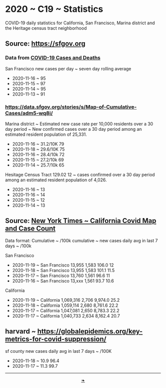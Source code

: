 # 2020 ~ C19 ~ Statistics

COVID-19 daily statistics for California, San Francisco, Marina district and the Heritage census tract neighborhood

## Source: https://sfgov.org

### Data from [COVID-19 Cases and Deaths]( https://data.sfgov.org/stories/s/dak2-gvuj )

San Francisco new cases per day ~ seven day rolling average

* 2020-11-16 ~ 95
* 2020-11-15 ~ 97
* 2020-11-14 ~ 95
* 2020-11-13 ~ 91

### https://data.sfgov.org/stories/s/Map-of-Cumulative-Cases/adm5-wq8i/

Marina district ~ Estimated new case rate per 10,000 residents over a 30 day period ~ New confirmed cases over a 30 day period among an estimated resident population of 25,331.

* 2020-11-16 ~ 31.2/10K 79
* 2020-11-18 ~ 29.6/10K 75
* 2020-11-16 ~ 28.4/10k 72
* 2020-11-15 ~ 27.2/10k 69
* 2020-11-14 ~ 25.7/10k 65

Hesitage Census Tract 129.02 12  ~ cases confirmed over a 30 day period among an estimated resident population of 4,026.

* 2020-11-16 ~ 13
* 2020-11-16 ~ 14
* 2020-11-15 ~ 12
* 2020-11-14 ~ 13


## Source: [New York Times ~ California Covid Map and Case Count]( https://www.nytimes.com/interactive/2020/us/california-coronavirus-cases.html#county )

Data format: Cumulative ~ /100k cumulative ~ new cases daily avg in last 7 days ~ /100k

San Francisco

* 2020-11-19 ~ San Francisco	13,955	1,583	106.0	12
* 2020-11-18 ~ San Francisco	13,955	1,583	101.1	11.5
* 2020-11-17 ~ San Francisco	13,760	1,561	96.6	11
* 2020-11-16 ~ San Francisco	13,xxx	1,561	93.7	10.6

California

* 2020-11-19 ~ California	1,069,316	2,706	9,974.0	25.2
* 2020-11-18 ~ California	1,059,114	2,680	8,761.6	22.2
* 2020-11-17 ~ California	1,047,081	2,650	8,783.3	22.2
* 2020-11-17 ~ California	1,040,733	2,634	8,162.4	20.7

## harvard ~ https://globalepidemics.org/key-metrics-for-covid-suppression/

sf county new cases daily avg in last 7 days ~ /100K

* 2020-11-18 ~ 10.9 96.4
* 2020-11-17 ~ 11.3 99.7

***

<center><a href=javascript:window.scrollTo(0,0); class=aDingbat title="Scroll to top" > ❧ </a></center>
